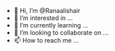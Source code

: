- 👋 Hi, I’m @Ranaalishair
- 👀 I’m interested in ...
- 🌱 I’m currently learning ...
- 💞️ I’m looking to collaborate on ...
- 📫 How to reach me ...

<!---
Ranaalishair/Ranaalishair is a ✨ special ✨ repository because its `README.md` (this file) appears on your GitHub profile.
You can click the Preview link to take a look at your changes.
--->
